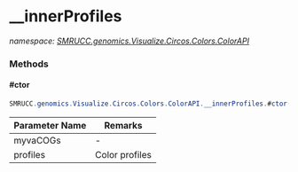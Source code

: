 ﻿# __innerProfiles
_namespace: [SMRUCC.genomics.Visualize.Circos.Colors.ColorAPI](./index.md)_





### Methods

#### #ctor
```csharp
SMRUCC.genomics.Visualize.Circos.Colors.ColorAPI.__innerProfiles.#ctor(SMRUCC.genomics.Interops.NCBI.Extensions.LocalBLAST.Application.RpsBLAST.MyvaCOG[],System.Collections.Generic.Dictionary{System.String,System.String},System.String)
```


|Parameter Name|Remarks|
|--------------|-------|
|myvaCOGs|-|
|profiles|Color profiles|




